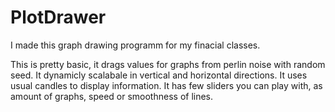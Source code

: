 # PlotDrawer

I made this graph drawing programm for my finacial classes.

This is pretty basic, it drags values for graphs from perlin noise with random seed.
It dynamicly scalabale in vertical and horizontal directions.
It uses usual candles to display information.
It has few sliders you can play with, as amount of graphs, speed or smoothness of lines.
